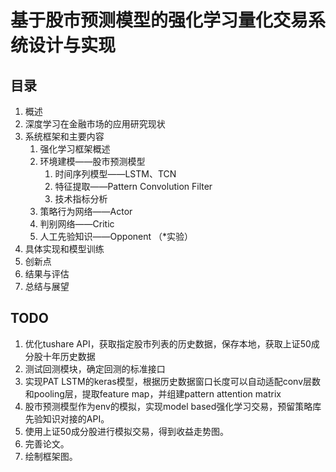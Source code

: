# 基于股市预测模型的强化学习量化交易系统设计与实现


## 目录

1. 概述
2. 深度学习在金融市场的应用研究现状
3. 系统框架和主要内容
   1. 强化学习框架概述
   2. 环境建模——股市预测模型
      1. 时间序列模型——LSTM、TCN
      2. 特征提取——Pattern Convolution Filter
      3. 技术指标分析
   3. 策略行为网络——Actor
   4. 判别网络——Critic
   5. 人工先验知识——Opponent （*实验）
4. 具体实现和模型训练
5. 创新点
6. 结果与评估
7. 总结与展望

## TODO

1. 优化tushare API，获取指定股市列表的历史数据，保存本地，获取上证50成分股十年历史数据
2. 测试回测模块，确定回测的标准接口
3. 实现PAT LSTM的keras模型，根据历史数据窗口长度可以自动适配conv层数和pooling层，提取feature map，并组建pattern attention matrix
4. 股市预测模型作为env的模拟，实现model based强化学习交易，预留策略库先验知识对接的API。
5. 使用上证50成分股进行模拟交易，得到收益走势图。
6. 完善论文。
7. 绘制框架图。
